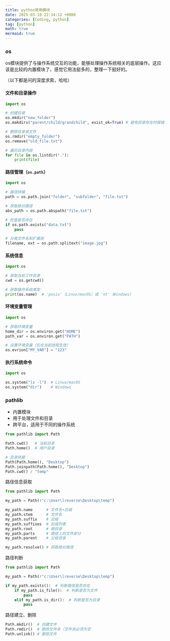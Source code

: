 ```yaml
---
title: python常用模块
date: 2025-03-18 22:34:12 +0800
categories: [Coding, python]
tag: [python]
math: true
mermaid: true
---
```


### os

os模块提供了与操作系统交互的功能，能够处理操作系统相关的底层操作。这应该是比较的内置模块了，感觉它用法挺多的，整理一下挺好的。

（以下都是问的深度求索，哈哈）

#### 文件和目录操作

```python
import os

# 创建目录
os.mkdir("new_folder")
os.makdirs("parent/child/grandchild", exist_ok=True) # 避免目录存在时报错

# 删除目录或文件
os.rmdir("empty_folder")
os.remove("old_file.txt")

# 遍历目录内容
for file in os.listdir("."):
    print(file)
```

#### 路径管理（`os.path`）

```python
import os

# 路径拼接
path = os.path.join("folder", "subfolder", "file.txt")

# 获取绝对路径
abs_path = os.path.abspath("file.txt")

# 检查是否存在
if os.path.exists("data.txt")
    pass

# 分离文件名和扩展民
filename, ext = os.path.splitext("image.jpg")
```

#### 系统信息

```python
import os

# 获取当前工作目录
cwd = os.getcwd()

# 获取操作系统类型
print(os.name)  # 'posix'（Linux/macOS）或 'nt'（Windows）
```

#### 环境变量管理

```python
import os

# 获取环境变量
home_dir = os.environ.get("HOME")
path_var = os.environ.get("PATH")

# 设置环境变量（仅在当前进程生效）
os.evrion["MY_VAR"] = "123"
```

####  执行系统命令

```python
import os

os.system("ls -l")  # Linux/macOS
os.system("dir")    # Windows
```


### pathlib

- 内置模块
- 用于处理文件和目录
- 跨平台，适用于不同的操作系统

```python
from pathlib import Path

Path.cwd()   # 当前目录
Path.home()  # 用户目录

# 目录拼接
Path(Path.home(), "Desktop")
Path.joinpath(Path.home(), "Desktop")
Path.cwd() / "temp"
```

路径信息获取

```python
from pathlib import Path

my_path = Path(r"c:\User\lreverse\Desktop\temp")

my_path.name      # 文件名+后缀
my_path.stem      # 文件名
my_path.suffix    # 后缀
my_path.suffixes  # 后缀列表
my_path.root      # 根目录
my_path.parts     # 路径上的文件部分
my_path.parent    # 父级目录

my_path.resolve() # 获取绝对路径
```

路径判断

```python
from pathlib import Path

my_path = Path(r"c:\User\lreverse\Desktop\temp")

if my_path.exists():  # 判断路径是否存在
    if my_path.is_file():  # 判断是否为文件
        pass
    elif my_path.is_dir():  # 判断是否为目录
        pass
```

路径建立、删除

```python
Path.mkdir()  # 创建文件
Path.rmdir()  # 删除文件夹（文件夹必须为空
Path.unlink() # 删除文件
```